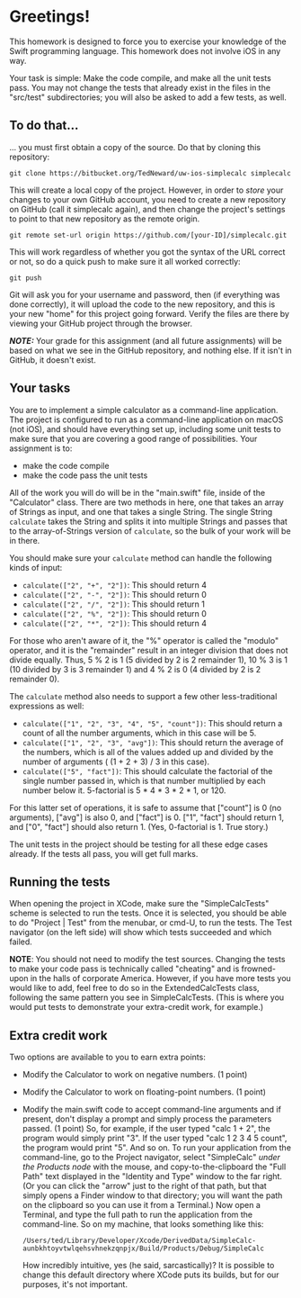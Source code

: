 # Greetings!
This homework is designed to force you to exercise your knowledge of the Swift programming language. This homework does not involve iOS in any way.

Your task is simple: Make the code compile, and make all the unit tests pass. You may not change the
tests that already exist in the files in the "src/test" subdirectories; you will also be asked to add
a few tests, as well.

## To do that...
... you must first obtain a copy of the source. Do that by cloning this repository:

    git clone https://bitbucket.org/TedNeward/uw-ios-simplecalc simplecalc

This will create a local copy of the project. However, in order to *store* your changes to your own
GitHub account, you need to create a new repository on GitHub (call it simplecalc again), and then
change the project's settings to point to that new repository as the remote origin.

    git remote set-url origin https://github.com/[your-ID]/simplecalc.git

This will work regardless of whether you got the syntax of the URL correct or not, so do a quick
push to make sure it all worked correctly:

    git push

Git will ask you for your username and password, then (if everything was done correctly), it will
upload the code to the new repository, and this is your new "home" for this project going forward.
Verify the files are there by viewing your GitHub project through the browser.

***NOTE:*** Your grade for this assignment (and all future assignments) will be based on what we
see in the GitHub repository, and nothing else. If it isn't in GitHub, it doesn't exist.

## Your tasks

You are to implement a simple calculator as a command-line application. The project is configured to
run as a command-line application on macOS (not iOS), and should have everything set up, including
some unit tests to make sure that you are covering a good range of possibilities. Your assignment
is to:

* make the code compile
* make the code pass the unit tests

All of the work you will do will be in the "main.swift" file, inside of the "Calculator" class.
There are two methods in here, one that takes an array of Strings as input, and one that takes a
single String. The single String `calculate` takes the String and splits it into multiple Strings
and passes that to the array-of-Strings version of `calculate`, so the bulk of your work will be
in there.

You should make sure your `calculate` method can handle the following kinds of input:

* `calculate(["2", "+", "2"])`: This should return 4
* `calculate(["2", "-", "2"])`: This should return 0
* `calculate(["2", "/", "2"])`: This should return 1
* `calculate(["2", "%", "2"])`: This should return 0
* `calculate(["2", "*", "2"])`: This should return 4

For those who aren't aware of it, the "%" operator is called the "modulo" operator, and it is the
"remainder" result in an integer division that does not divide equally. Thus, 5 % 2 is 1 (5 divided
by 2 is 2 remainder 1), 10 % 3 is 1 (10 divided by 3 is 3 remainder 1) and 4 % 2 is 0 (4 divided by
2 is 2 remainder 0).

The `calculate` method also needs to support a few other less-traditional expressions as well:

* `calculate(["1", "2", "3", "4", "5", "count"])`: This should return a count of all the number arguments,
  which in this case will be 5.
* `calculate(["1", "2", "3", "avg"])`: This should return the average of the numbers, which is all of the
  values added up and divided by the number of arguments ( (1 + 2 + 3) / 3 in this case).
* `calculate(["5", "fact"])`: This should calculate the factorial of the single number passed in, which
  is that number multiplied by each number below it. 5-factorial is 5 * 4 * 3 * 2 * 1, or 120.
  
For this latter set of operations, it is safe to assume that ["count"] is 0 (no arguments),
["avg"] is also 0, and ["fact"] is 0. ["1", "fact"] should return 1, and ["0", "fact"] should
also return 1. (Yes, 0-factorial is 1. True story.)

The unit tests in the project should be testing for all these edge cases already. If the tests all
pass, you will get full marks.

## Running the tests

When opening the project in XCode, make sure the "SimpleCalcTests" scheme is selected to run the tests.
Once it is selected, you should be able to do "Project | Test" from the menubar, or cmd-U, to run
the tests. The Test navigator (on the left side) will show which tests succeeded and which failed.

**NOTE**: You should not need to modify the test sources. Changing the tests to make your code pass
is technically called "cheating" and is frowned-upon in the halls of corporate America. However, if
you have more tests you would like to add, feel free to do so in the ExtendedCalcTests class, following
the same pattern you see in SimpleCalcTests. (This is where you would put tests to demonstrate your
extra-credit work, for example.)

## Extra credit work

Two options are available to you to earn extra points:

* Modify the Calculator to work on negative numbers. (1 point)
* Modify the Calculator to work on floating-point numbers. (1 point)
* Modify the main.swift code to accept command-line arguments and if present, don't display a prompt
  and simply process the parameters passed. (1 point) 
  So, for example, if the user typed "calc 1 + 2", the program would simply print "3". If the user 
  typed "calc 1 2 3 4 5 count", the program would print
  "5". And so on. To run your application from the command-line, go to the Project navigator, select
  "SimpleCalc" *under the Products node* with the mouse, and copy-to-the-clipboard the "Full Path" 
  text displayed in the "Identity and Type" window to the far right. (Or you can click the "arrow"
  just to the right of that path, but that simply opens a Finder window to that directory; you will
  want the path on the clipboard so you can use it from a Terminal.) Now open a Terminal, and type
  the full path to run the application from the command-line. So on my machine, that looks something
  like this:
  
      /Users/ted/Library/Developer/Xcode/DerivedData/SimpleCalc-aunbkhtoyvtwlqehsvhnekzqnpjx/Build/Products/Debug/SimpleCalc
      
  How incredibly intuitive, yes (he said, sarcastically)? It is possible to change this default
  directory where XCode puts its builds, but for our purposes, it's not important.

